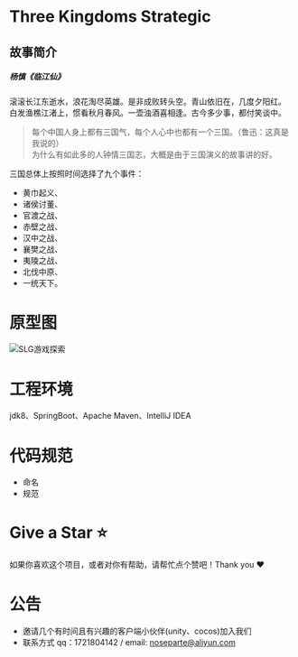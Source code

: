 # Three Kingdoms Strategic

## 故事简介

<h5>杨慎《临江仙》</h5>

滚滚长江东逝水，浪花淘尽英雄。是非成败转头空。青山依旧在，几度夕阳红。<br>
白发渔樵江渚上，惯看秋月春风。一壶浊酒喜相逢。古今多少事，都付笑谈中。

> 每个中国人身上都有三国气，每个人心中也都有一个三国。（鲁迅：这真是我说的）<br>
> 为什么有如此多的人钟情三国志，大概是由于三国演义的故事讲的好。

三国总体上按照时间选择了九个事件：

- 黄巾起义、
- 诸侯讨董、
- 官渡之战、
- 赤壁之战、
- 汉中之战、
- 襄樊之战、
- 夷陵之战、
- 北伐中原、
- 一统天下。

# 原型图

![SLG游戏探索](https://noseparte-1256862255.cos.ap-chengdu.myqcloud.com/087f8d6e3c2c4d5a46ab4666724889a.png)

# 工程环境

jdk8、SpringBoot、Apache Maven、IntelliJ IDEA

# 代码规范

- 命名
- 规范

# Give a Star :star:

如果你喜欢这个项目，或者对你有帮助，请帮忙点个赞吧！Thank you :heart:

# 公告

- 邀请几个有时间且有兴趣的客户端小伙伴(unity、cocos)加入我们
- 联系方式 qq：1721804142 / email: noseparte@aliyun.com

